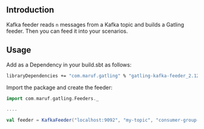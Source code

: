 Introduction
------------

Kafka feeder reads `n` messages from a Kafka topic and builds a Gatling feeder. Then you can feed it into your scenarios.

Usage
-----

Add as a Dependency in your build.sbt as follows:

```bash
libraryDependencies += "com.maruf.gatling" % "gatling-kafka-feeder_2.12" % "0.0.1-SNAPSHOT" % Test
```

Import the package and create the feeder:

```scala
import com.maruf.gatling.Feeders._    

....

val feeder = KafkaFeeder("localhost:9092", "my-topic", "consumer-group-id", "number-of-messages").circular
```